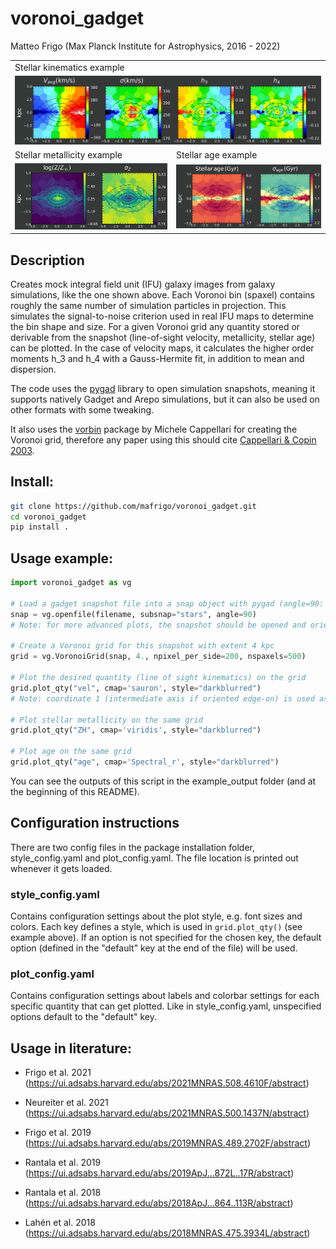 # voronoi_gadget
Matteo Frigo (Max Planck Institute for Astrophysics, 2016 - 2022)
<table>
  <tr>
    <td colspan="2">Stellar kinematics example</td>
  </tr>
  <tr>
    <td colspan="2"><img src="example_output/vel4map.png"></td>
  </tr>

  <tr>
    <td>Stellar metallicity example</td>
    <td>Stellar age example</td>
  </tr>
  <tr>
    <td><img src="example_output/ZH2map.png"></td>
    <td><img src="example_output/age2map.png"></td>
  </tr>
 </table>

## Description
Creates mock integral field unit (IFU) galaxy images from galaxy simulations, like the one shown above. 
Each Voronoi bin (spaxel) contains roughly the same number of simulation particles in projection. 
This simulates the signal-to-noise criterion used in real IFU maps to determine the bin shape and size.
For a given Voronoi grid any quantity stored or derivable from the snapshot (line-of-sight velocity, metallicity, stellar age) can be plotted.
In the case of velocity maps, it calculates the higher order moments h_3 and h_4 with a Gauss-Hermite fit, in addition to mean and dispersion.

The code uses the [pygad](https://bitbucket.org/broett/pygad) library to open simulation snapshots, 
meaning it supports natively Gadget and Arepo simulations, but it can also be used on 
other formats with some tweaking.

It also uses the [vorbin](https://pypi.org/project/vorbin/) package by Michele Cappellari for creating the Voronoi grid, 
therefore any paper using this should cite [Cappellari & Copin 2003](http://adsabs.harvard.edu/abs/2003MNRAS.342..345C).

## Install:
```bash
git clone https://github.com/mafrigo/voronoi_gadget.git
cd voronoi_gadget
pip install .
```

## Usage example:
```python
import voronoi_gadget as vg

# Load a gadget snapshot file into a snap object with pygad (angle=90: edge-on, angle=0: face-on).
snap = vg.openfile(filename, subsnap="stars", angle=90)
# Note: for more advanced plots, the snapshot should be opened and oriented with pygad directly.

# Create a Voronoi grid for this snapshot with extent 4 kpc
grid = vg.VoronoiGrid(snap, 4., npixel_per_side=200, nspaxels=500)

# Plot the desired quantity (line of sight kinematics) on the grid
grid.plot_qty("vel", cmap='sauron', style="darkblurred")
# Note: coordinate 1 (intermediate axis if oriented edge-on) is used as line of sight.

# Plot stellar metallicity on the same grid
grid.plot_qty("ZH", cmap='viridis', style="darkblurred")

# Plot age on the same grid
grid.plot_qty("age", cmap='Spectral_r', style="darkblurred")
```
You can see the outputs of this script in the example_output folder (and at the beginning of this README).

## Configuration instructions

There are two config files in the package installation folder, style_config.yaml and plot_config.yaml. 
The file location is printed out whenever it gets loaded.

### style_config.yaml
Contains configuration settings about the plot style, e.g. font sizes and colors. Each key defines a style, which is
used in ```grid.plot_qty()``` (see example above). If an option is not specified for the chosen key, the default option 
(defined in the "default" key at the end of the file) will be used.

### plot_config.yaml
Contains configuration settings about labels and colorbar settings for each specific quantity that can get plotted. Like
in style_config.yaml, unspecified options default to the "default" key.

## Usage in literature:
* Frigo et al. 2021 (https://ui.adsabs.harvard.edu/abs/2021MNRAS.508.4610F/abstract)

* Neureiter et al. 2021 (https://ui.adsabs.harvard.edu/abs/2021MNRAS.500.1437N/abstract)

* Frigo et al. 2019 (https://ui.adsabs.harvard.edu/abs/2019MNRAS.489.2702F/abstract)

* Rantala et al. 2019 (https://ui.adsabs.harvard.edu/abs/2019ApJ...872L..17R/abstract)

* Rantala et al. 2018 (https://ui.adsabs.harvard.edu/abs/2018ApJ...864..113R/abstract)

* Lahén et al. 2018 (https://ui.adsabs.harvard.edu/abs/2018MNRAS.475.3934L/abstract)
